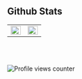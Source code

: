 ## Github Stats  
<table><tr><td valign="top" width="50%">

<img src="https://github-readme-stats.vercel.app/api?username=inoshishi-bohdan&show_icons=true&count_private=true&hide_border=true" align="left" style="width: 100%" />

</td><td valign="top" width="50%">

<img src="https://github-readme-stats.vercel.app/api/top-langs/?username=inoshishi-bohdan&hide_border=true&layout=compact" align="left" style="width: 100%" />

</td></tr></table>  

<br/>  

  

<br/>  

![Profile views counter](https://komarev.com/ghpvc/?username=inoshishi-bohdan&&style=flat-square)  
  

<br/>  


<br />
